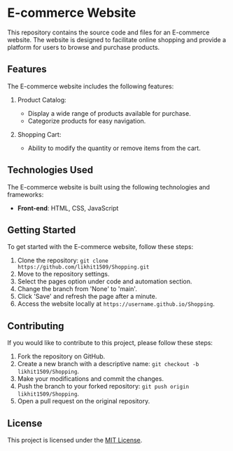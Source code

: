 # E-commerce Website

This repository contains the source code and files for an E-commerce website. The website is designed to facilitate online shopping and provide a platform for users to browse and purchase products.

## Features

The E-commerce website includes the following features:

1. Product Catalog:
   - Display a wide range of products available for purchase.
   - Categorize products for easy navigation.

2. Shopping Cart:
   - Ability to modify the quantity or remove items from the cart.

## Technologies Used

The E-commerce website is built using the following technologies and frameworks:

- **Front-end**: HTML, CSS, JavaScript

## Getting Started

To get started with the E-commerce website, follow these steps:

1. Clone the repository: `git clone https://github.com/likhit1509/Shopping.git`
2. Move to the repository settings.
3. Select the pages option under code and automation section.
4. Change the branch from 'None' to 'main'.
5. Click 'Save' and refresh the page after a minute.
6. Access the website locally at `https://username.github.io/Shopping`.


## Contributing

If you would like to contribute to this project, please follow these steps:

1. Fork the repository on GitHub.
2. Create a new branch with a descriptive name: `git checkout -b likhit1509/Shopping`.
3. Make your modifications and commit the changes.
4. Push the branch to your forked repository: `git push origin likhit1509/Shopping`.
5. Open a pull request on the original repository.

## License

This project is licensed under the [MIT License](LICENSE.md).
